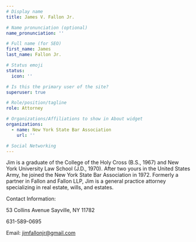 ```yaml
---
# Display name
title: James V. Fallon Jr.

# Name pronunciation (optional)
name_pronunciation: ''

# Full name (for SEO)
first_name: James
last_name: Fallon Jr.     

# Status emoji
status:
  icon: ''

# Is this the primary user of the site?
superuser: true

# Role/position/tagline
role: Attorney

# Organizations/Affiliations to show in About widget
organizations:
  - name: New York State Bar Association
    url: ''

# Social Networking
---
```


Jim is a graduate of the College of the Holy Cross (B.S., 1967) and New York University Law School (J.D., 1970). After two yours in the United States Army, he joined the New York State Bar Association in 1972. Formerly a partner in Fallon and Fallon LLP, Jim is a general practice attorney specializing in real estate, wills, and estates. 

Contact Information: </p>
53 Collins Avenue Sayville, NY 11782 </p>
631-589-0695 </p>
Email: jimfallonjr@gmail.com
